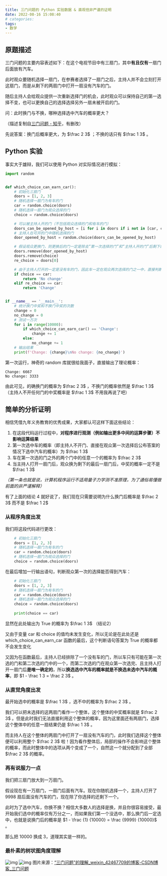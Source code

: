 ```yaml
---
title: 三门问题的 Python 实验数据 & 直观但非严谨的证明
date: 2022-08-16 15:08:40
# categories:
tags:
- 数学
---
```


## 原题描述

三门问题的主要内容表述如下：在这个电视节目中有三扇门，其中**有且仅有**一扇门后面放有汽车。

此时观众要随机选择一扇门，在参赛者选择了一扇门之后，主持人并不会立刻打开这扇门，而是从剩下的两扇门中打开一扇没有汽车的门。

随后主持人会给观众提供一次重新选择门的机会，此时观众可以保持自己的第一选择不变，也可以更换自己的选择选择另外一扇未被开启的门。

问：此时换门与不换，哪种选择选中汽车的概率更大？

（描述复制自[三门问题 - 知乎](https://www.zhihu.com/topic/20046051/intro)，有删改）

先说答案：换门后概率更大，为 $\frac 2 3$ ；不换的话只有 $\frac 1 3$ 。

## Python 实验

事实大于雄辩，我们可以使用 Python 对实际情况进行模拟：

```python
import random


def which_choice_can_earn_car():
    # 初始化三扇门
    doors = [1, 2, 3]
    # 随机选择一扇门为有车的门
    car = random.choice(doors)
    # 随机选择一扇门为观众选择的门
    choice = random.choice(doors)

    # 可以被主持人开的门（不包括观众选择的门和有车的门）
    doors_can_be_opened_by_host = [i for i in doors if i not in [car, choice]]
    # 主持人在可开的门中随机选择的门
    door_opened_by_host = random.choice(doors_can_be_opened_by_host)

    # 假设观众更换门，则更换后的门一定是除去“第一次选择的门”和“主持人开的门”后剩下的唯一一个
    doors.remove(door_opened_by_host)
    doors.remove(choice)
    re_choice = doors[0]

    # 由于主持人打开的一定是没有车的门，因此车一定在观众两次选择的门之一中，直接判断这两个门后面是否有车，即可知道是否应该换
    if choice == car:
        return 'No change'
    elif re_choice == car:
        return 'Change'


if __name__ == '__main__':
    # 统计换门中奖和不换门中奖的次数
    change = 0
    no_change = 0
    # 测试一万次
    for i in range(10000):
        if which_choice_can_earn_car() == 'Change':
            change += 1
        else:
            no_change += 1
    # 输出结果
    print(f'Change: {change}\nNo change: {no_change}')
```

第一次运行，神奇的 random 库就很给我面子，直接输出了理论概率：

```
Change: 6667
No change: 3333
```

由此可见，的确换门的概率为 $\frac 2 3$ ，不换门的概率依然是 $\frac 1 3$ （主持人不开任何门的中奖概率是  $\frac 1 3$ 不用我再说了吧）

## 简单的分析证明

相信凭借九年义务教育的优秀成果，大家都认可这样下面这些结论：

1. 在这段代码运行过程中，**对程序进行观测（例如输出更多中间的运算步骤）不影响运算结果**
2. 第一次选中车的概率（即主持人不开门、直接在观众第一次选择后公布答案的情况下选中汽车的概率）为 $\frac 1 3$ 
3. 车在第一次选的门之外的两个门中的任意一个的概率为 $\frac 2 3$ 
4. 当主持人打开一扇门后，观众换为剩下的最后一扇门后，中奖的概率一定不是 $\frac 1 3$ 

*（第一条也就是说，计算机程序运行不适用量子力学测不准原理，为了通俗易懂做前面的非严谨解释）*

有了上面的结论 4 就好说了，我们现在只需要说明为什么换门后概率是 $\frac 2 3$ 而不是 $\frac 1 2$ 

### 从程序角度出发

我们将这段代码进行更改：

```python
    # 初始化三扇门
    doors = [1, 2, 3]
    # 随机选择一扇门为有车的门
    car = random.choice(doors)
    # 随机选择一扇门为观众选择的门
    choice = random.choice(doors)
```

在最后增加一行输出语句，判断观众第一次的选择能否得到汽车：

```python
    # 初始化三扇门
    doors = [1, 2, 3]
    # 随机选择一扇门为有车的门
    car = random.choice(doors)
    # 随机选择一扇门为观众选择的门
    choice = random.choice(doors)
    
    print(choice == car)
```

显然在此处输出为 True 的概率为 $\frac 1 3$ （结论2）

又由于变量 car 和 choice 的值均未发生变化，所以无论是在此处还是 which_choice_can_earn_car 函数的最后，这个判断语句答案为 True 的概率都不会发生变化

又因为在函数最后，主持人已经排除了一个没有车的门，所以车只有可能在第一次选的门和第二次选的门中的一个，而第二次选的门在观众第一次选完、且主持人打开一扇门后**是唯一确定的**，所以**换选选中汽车的概率就是不换选未选中汽车的概率**，即 $1 - \frac 1 3 = \frac 2 3$ 。

### 从直觉角度出发

最开始选中的概率是 $\frac 1 3$ ，选不中的概率为 $\frac 2 3$ 。

我们可以把未选择的这两扇门看作一个整体，这个整体的中奖概率就是 $\frac 2 3$ 。但是此时我们无法直接利用这个整体的概率，因为这里面还有两扇门，选择这个整体中的任意一扇结果仍是 $\frac 1 3$ 。

而主持人在这个整体的两扇门中打开了一扇没有汽车的门，此时我们选择这个整体便可以利用整个 $\frac 2 3$ 啦！因为看作整体后，局部的操作不会影响这个整体的概率，而此时整体中的选项从两个变成了一个，自然这一个就分配到了全部 $\frac 2 3$ 的概率。

### 再有说服力一点

我们把三扇门放大到一万扇门。

假设现在有一万扇门，一扇门后面有汽车。现在你随机选择一个，主持人打开了 9998 扇后面没有汽车的门，现在除了你选择的还剩下一个。

此时为了选中汽车，你换不换？相信大多数人的选择是换，并且你很容易接受，最开始我们选中的概率仅有万分之一，而如果我们第一个没选中，那么换门后一定选中，也就是说换门后的概率是 $1 - \frac {1} {10000} = \frac {9999} {10000}$ 。

那么把 10000 换成 3，道理其实是一样的。

### 最朴素的树状图角度理解

![img](https://cdn.yixiangzhilv.com/images/2c679700e984515451c8c51b3fcdbbb0.png)
![img](https://cdn.yixiangzhilv.com/images/69c98359b8db273d47a30998b0d5f978.png)
图片来源：[“三门问题”的理解_weixin_42467709的博客-CSDN博客_三门问题](https://blog.csdn.net/weixin_42467709/article/details/82882617) 

